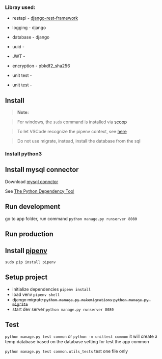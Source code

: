 ### Libray used:
- restapi - [django-rest-framework](https://github.com/encode/django-rest-framework)
- logging - django
- database - django
- uuid - 
- JWT - 
- encryption - pbkdf2_sha256

- unit test - 
- unit test - 


## Install
>**Note:**  

>For windows, the `sudo` command is installed via [scoop](https://scoop.sh/)

> To let VSCode recognize the pipenv context, see [here](https://blog.kazge.com/python/2018/07/03/the-python-dependency-tool/)

> Do not use migrate, instead, install the database from the sql  

### Install python3

## Install mysql connector
Download [mysql connctor](https://dev.mysql.com/downloads/connector/c/)  

See [The Python Dependency Tool](https://blog.kazge.com/python/2018/07/03/the-python-dependency-tool/)

## Run development
go to app folder, run command
`python manage.py runserver 8080`


## Run production


## Install [pipenv](https://github.com/pypa/pipenv)
`sudo pip install pipenv`

## Setup project
- initialize dependencies `pipenv install`  
- load venv `pipenv shell`   
- ~~django migrate `python manage.py makemigrations` `python manage.py migrate`~~
- start dev server `python manage.py runserver 8080`

## Test
 `python manage.py test common` or `python -m unittest common`
 it will create a temp database based on the database setting for test the app common

 `python manage.py test common.utils_tests` test one file only


